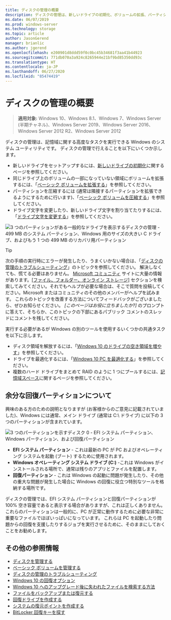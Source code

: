 ```yaml
---
title: ディスクの管理の概要
description: ディスクの管理は、新しいドライブの初期化、ボリュームの拡張、パーティションの圧縮、およびドライブ文字の変更などの記憶域に関する高度なタスクを実行できる Windows のシステム ユーティリティです。
ms.date: 06/07/2019
ms.prod: windows-server
ms.technology: storage
ms.topic: article
author: JasonGerend
manager: brianlic
ms.author: jgerend
ms.openlocfilehash: e200901d8ddd59f0c0bc45b34681f3aa41b44923
ms.sourcegitcommit: 771db070a3a924c8265944e21bf9bd85350dd93c
ms.translationtype: HT
ms.contentlocale: ja-JP
ms.lasthandoff: 06/27/2020
ms.locfileid: "85474419"
---
```

# <a name="overview-of-disk-management"></a>ディスクの管理の概要

> **適用対象:** Windows 10、Windows 8.1、Windows 7、Windows Server (半期チャネル)、Windows Server 2019、Windows Server 2016、Windows Server 2012 R2、Windows Server 2012

ディスクの管理は、記憶域に関する高度なタスクを実行できる Windows のシステム ユーティリティです。 ディスクの管理で行えることを以下にいくつか示します。

- 新しいドライブをセットアップするには、[新しいドライブの初期化](initialize-new-disks.md)に関するページを参照してください。
- 同じドライブ上のボリュームの一部になっていない領域にボリュームを拡張するには、「[ベーシック ボリュームを拡張する](extend-a-basic-volume.md)」を参照してください。
- パーティションを圧縮するには (通常は隣接するパーティションを拡張できるようにするために行います)、「[ベーシック ボリュームを圧縮する](shrink-a-basic-volume.md)」を参照してください。
- ドライブ文字を変更したり、新しいドライブ文字を割り当てたりするには、「[ドライブ文字を変更する](change-a-drive-letter.md)」を参照してください。

![3 つのパーティションがある一般的なドライブを表示するディスクの管理 - 499 MB のシステム パーティション、Windows 用のサイズの大きい C ドライブ、およびもう 1 つの 499 MB のリカバリ用パーティション](media/disk-management.png)

> [!TIP]
>  次の手順の実行時にエラーが発生したり、うまくいかない場合は、「[ディスクの管理のトラブルシューティング](troubleshooting-disk-management.md)」のトピックを参照してください。 解決しなくても、慌てる必要はありません。 [Microsoft コミュニティ](https://answers.microsoft.com/en-us/windows) サイトに大量の情報があります。[[ファイル、フォルダー、オンライン ストレージ]](https://answers.microsoft.com/en-us/windows/forum/windows_10-files?sort=lastreplydate&dir=desc&tab=All&status=all&mod=&modAge=&advFil=&postedAfter=&postedBefore=&threadType=all&isFilterExpanded=true&tm=1514405359639) セクションを検索してみてください。それでもヘルプが必要な場合は、そこで質問を投稿してください。Microsoft またはコミュニティのその他のメンバーがヘルプを試みます。 これらのトピックを改善する方法についてフィードバックがございましたら、ぜひお知らせください。 *[このページはお役に立ちましたか?]* のプロンプトに答えて、そちらか、このトピックの下部にあるパブリック コメントのスレッドにコメントを残してください。

実行する必要があるが Windows の別のツールを使用するいくつかの共通タスクを以下に示します。

- ディスク領域を解放するには、「[Windows 10 のドライブの空き領域を増やす](https://support.microsoft.com/help/12425/windows-10-free-up-drive-space)」を参照してください。
- ドライブを最適化するには、「[Windows 10 PC を最適化する](https://support.microsoft.com/help/4026701/windows-defragment-your-windows-10-pc)」を参照してください。
- 複数のハード ドライブをまとめて RAID のように 1 つにプールするには、[記憶域スペース](https://support.microsoft.com/help/12438/windows-10-storage-spaces)に関するページを参照してください。

## <a name="about-those-extra-recovery-partitions"></a>余分な回復パーティションについて

興味のある方のための説明となりますが (お客様からのご意見に記載されていました)、Windows には通常、メイン ドライブ (通常は C:\ ドライブ) に以下の 3 つのパーティションが含まれています。

![3 つのパーティションを示すディスク 0 - EFI システム パーティション、Windows パーティション、および回復パーティション](media/windows-partitions.png)

- **EFI システム パーティション** - これは最新の PC が PC およびオペレーティング システムを起動 (ブート) するために使用されます。
- **Windows オペレーティング システム ドライブ (C:)** -これは Windows がインストールされる場所で、通常は残りのアプリとファイルを配置します。
- **回復パーティション** - これは Windows の起動に問題が発生したり、その他の重大な問題が発生した場合に Windows の回復に役立つ特別なツールを格納する場所です。

ディスクの管理では、EFI システム パーティションと回復パーティションが 100% 空き容量であると表示する場合がありますが、これは正しくありません。 これらのパーティションは一般的に、PC が正常に動作するために必要な非常に重要なファイルでほぼいっぱいになっています。 これらは PC を起動したり問題からの回復を支援したりするジョブを実行させるために、そのままにしておくことをお勧めします。

## <a name="additional-references"></a>その他の参照情報

- [ディスクを管理する](manage-disks.md)
- [ベーシック ボリュームを管理する](manage-basic-volumes.md)
- [ディスクの管理のトラブルシューティング](troubleshooting-disk-management.md)
- [Windows 10 の回復オプション](https://support.microsoft.com/help/12415/windows-10-recovery-options)
- [Windows 10 へのアップグレード後に失われたファイルを検索する方法](https://support.microsoft.com/help/12386/windows-10-find-lost-files-after-update)
- [ファイルをバックアップまたは復元する](https://support.microsoft.com/help/17143/windows-10-back-up-your-files)
- [回復ドライブを作成する](https://support.microsoft.com/help/4026852/windows-create-a-recovery-drive)
- [システムの復元ポイントを作成する](https://support.microsoft.com/help/4027538/windows-create-a-system-restore-point)
- [BitLocker 回復キーを探す](https://support.microsoft.com/help/4026181/windows-find-my-bitlocker-recovery-key)
